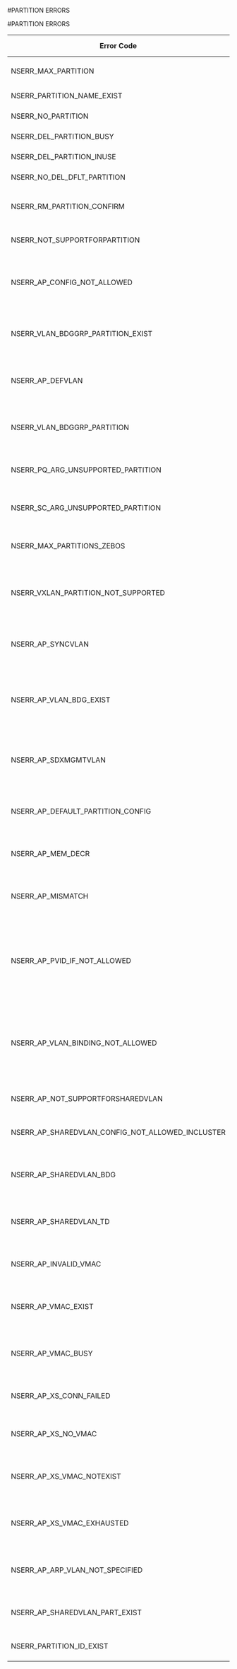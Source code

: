 #PARTITION ERRORS

#PARTITION ERRORS



<table><thead><tr><th>Error Code</th><th>Error Code(Decimal)</th><th>Error Code(Hex)</th><th>Error Message</th></tr></thead><tbody><tr><td>NSERR_MAX_PARTITION</td><td>2752</td><td>0xac0</td><td>Maximum allowed partition limit reached</td><tr><tr><td>NSERR_PARTITION_NAME_EXIST</td><td>2753</td><td>0xac1</td><td>Partition name already exist</td><tr><tr><td>NSERR_NO_PARTITION</td><td>2755</td><td>0xac3</td><td>Partition does not exist</td><tr><tr><td>NSERR_DEL_PARTITION_BUSY</td><td>2756</td><td>0xac4</td><td>Partition is busy, cant delete</td><tr><tr><td>NSERR_DEL_PARTITION_INUSE</td><td>2757</td><td>0xac5</td><td>Partition is in use, cant delete</td><tr><tr><td>NSERR_NO_DEL_DFLT_PARTITION</td><td>2758</td><td>0xac6</td><td>Default Partition cant be delete</td><tr><tr><td>NSERR_RM_PARTITION_CONFIRM</td><td>2759</td><td>0xac7</td><td>Are you sure you want to remove partition (Y/N)? [N]:</td><tr><tr><td>NSERR_NOT_SUPPORTFORPARTITION</td><td>2760</td><td>0xac8</td><td>This feature is not supported on partition</td><tr><tr><td>NSERR_AP_CONFIG_NOT_ALLOWED</td><td>2761</td><td>0xac9</td><td>This configuration option is not supported on non-default partition</td><tr><tr><td>NSERR_VLAN_BDGGRP_PARTITION_EXIST</td><td>2762</td><td>0xaca</td><td>VLAN or BridgeGroup bound to a partition can not be deleted.</td><tr><tr><td>NSERR_AP_DEFVLAN</td><td>2763</td><td>0xacb</td><td>Default VLAN cannot be bound/unbound to/from a partition.</td><tr><tr><td>NSERR_VLAN_BDGGRP_PARTITION</td><td>2764</td><td>0xacc</td><td>The specified VLAN or BridgeGroup is bound to other partition.</td><tr><tr><td>NSERR_PQ_ARG_UNSUPPORTED_PARTITION</td><td>2765</td><td>0xacd</td><td>PQ feature is not supported in non-default partition.</td><tr><tr><td>NSERR_SC_ARG_UNSUPPORTED_PARTITION</td><td>2766</td><td>0xace</td><td>SC feature is not supported in non-default partition.</td><tr><tr><td>NSERR_MAX_PARTITIONS_ZEBOS</td><td>2767</td><td>0xacf</td><td>Maximum allowed partition limit for routing reached</td><tr><tr><td>NSERR_VXLAN_PARTITION_NOT_SUPPORTED</td><td>2768</td><td>0xad0</td><td>This bridgegroup/vlan has a vxlan extension - cannot bind it to a partition</td><tr><tr><td>NSERR_AP_SYNCVLAN</td><td>2769</td><td>0xad1</td><td>SYNC VLAN cannot be bound/unbound to/from a partition.</td><tr><tr><td>NSERR_AP_VLAN_BDG_EXIST</td><td>2770</td><td>0xad2</td><td>The specified VLAN cannot be bound to a partition because it is bound to a bridge group.</td><tr><tr><td>NSERR_AP_SDXMGMTVLAN</td><td>2771</td><td>0xad3</td><td>The SDX management VLAN cannot be bound/unbound to/from a partition.</td><tr><tr><td>NSERR_AP_DEFAULT_PARTITION_CONFIG</td><td>2772</td><td>0xad4</td><td>This configuration is allowed only from the default partition.</td><tr><tr><td>NSERR_AP_MEM_DECR</td><td>2773</td><td>0xad5</td><td>Partitions memory limit cannot be decreased.</td><tr><tr><td>NSERR_AP_MISMATCH</td><td>2774</td><td>0xad6</td><td>The specified entity is configured in some other partition.</td><tr><tr><td>NSERR_AP_PVID_IF_NOT_ALLOWED</td><td>2775</td><td>0xad7</td><td>The specified VLAN cannot be configured as untagged member of interface because it is bound to partition.</td><tr><tr><td>NSERR_AP_VLAN_BINDING_NOT_ALLOWED</td><td>2776</td><td>0xad8</td><td>The specified VLAN cannot be bound to a partition because it is configured as untagged member of interface.</td><tr><tr><td>NSERR_AP_NOT_SUPPORTFORSHAREDVLAN</td><td>2777</td><td>0xad9</td><td>This feature is not supported on shared vlan.</td><tr><tr><td>NSERR_AP_SHAREDVLAN_CONFIG_NOT_ALLOWED_INCLUSTER</td><td>2778</td><td>0xada</td><td>Configuring vlan as shared is not supported on cluster.</td><tr><tr><td>NSERR_AP_SHAREDVLAN_BDG</td><td>2779</td><td>0xadb</td><td>Shared vlan cannot be bound/unbound to/from a bridge group.</td><tr><tr><td>NSERR_AP_SHAREDVLAN_TD</td><td>2780</td><td>0xadc</td><td>Shared vlan cannot be bound/unbound to/from a Traffic domain.</td><tr><tr><td>NSERR_AP_INVALID_VMAC</td><td>2781</td><td>0xadd</td><td>Partition MAC address cannot have multicast bit set.</td><tr><tr><td>NSERR_AP_VMAC_EXIST</td><td>2782</td><td>0xade</td><td>Another admin-partition with the same partition MAC address exist.</td><tr><tr><td>NSERR_AP_VMAC_BUSY</td><td>2783</td><td>0xadf</td><td>Partitions MAC address can not be unset when shared vlans are bound to it.</td><tr><tr><td>NSERR_AP_XS_CONN_FAILED</td><td>2784</td><td>0xae0</td><td>Unable to communicate with the XenStore.</td><tr><tr><td>NSERR_AP_XS_NO_VMAC</td><td>2785</td><td>0xae1</td><td>No partition MAC address is configured for the VPX on SDX.</td><tr><tr><td>NSERR_AP_XS_VMAC_NOTEXIST</td><td>2786</td><td>0xae2</td><td>The specified partition MAC address is not configured for the VPX on SDX.</td><tr><tr><td>NSERR_AP_XS_VMAC_EXHAUSTED</td><td>2787</td><td>0xae3</td><td>All partition MAC addresses configured for the VPX on SDX are in use.</td><tr><tr><td>NSERR_AP_ARP_VLAN_NOT_SPECIFIED</td><td>2788</td><td>0xae4</td><td>VLAN must be specified while adding ARP entry within partition.</td><tr><tr><td>NSERR_AP_SHAREDVLAN_PART_EXIST</td><td>2789</td><td>0xae5</td><td>This VLAN already bound to the specified partition.</td><tr><tr><td>NSERR_PARTITION_ID_EXIST</td><td>2790</td><td>0xae6</td><td>Partition-id is already in use by another partition.</td><tr></tbody></table>
